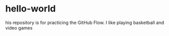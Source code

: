 # hello-world
his repository is for practicing the GitHub Flow.
I like playing basketball and video games
